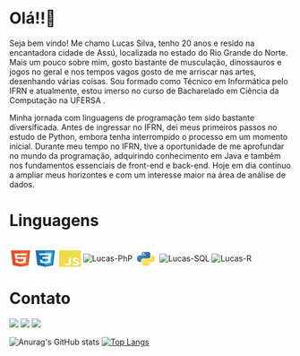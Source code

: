 # Olá!!👋
Seja bem vindo! Me chamo Lucas Silva, tenho 20 anos e resido na encantadora cidade de Assú, localizada no estado do Rio Grande do Norte. Mais um pouco sobre mim, gosto bastante de musculação, dinossauros e jogos no geral e nos tempos vagos gosto de me arriscar nas artes, desenhando várias coisas. Sou formado como Técnico em Informática pelo IFRN e atualmente, estou imerso no curso de Bacharelado em Ciência da Computação na UFERSA . 

Minha jornada com linguagens de programação tem sido bastante diversificada. Antes de ingressar no IFRN, dei meus primeiros passos no estudo de Python, embora tenha interrompido o processo em um momento inicial. Durante meu tempo no IFRN, tive a oportunidade de me aprofundar no mundo da programação, adquirindo conhecimento em Java e também nos fundamentos essenciais de front-end e back-end. Hoje em dia continuo a ampliar meus horizontes e com um interesse maior na área de análise de dados.

# Linguagens
<div style="display: inline_block"><br>
  <img align="center" alt="Lucas-HTML" height="30" width="40" src="https://raw.githubusercontent.com/devicons/devicon/master/icons/html5/html5-original.svg">
  <img align="center" alt="Lucas-CSS" height="30" width="40" src="https://raw.githubusercontent.com/devicons/devicon/master/icons/css3/css3-original.svg">
  <img align="center" alt="Lucas-Js" height="30" width="40" src="https://raw.githubusercontent.com/devicons/devicon/master/icons/javascript/javascript-plain.svg">
  <img align="center" alt="Lucas-PhP" height="30" width="40" src="https://cdn.jsdelivr.net/gh/devicons/devicon/icons/php/php-plain.svg">
  <img align="center" alt="Lucas-Python" height="30" width="40" src="https://raw.githubusercontent.com/devicons/devicon/master/icons/python/python-original.svg">
  <img align="center" alt="Lucas-SQL" height="30" width="40" src="https://cdn.jsdelivr.net/gh/devicons/devicon/icons/mysql/mysql-original.svg">
  <img align="center" alt="Lucas-R" height="30" width="40" src="https://cdn.jsdelivr.net/gh/devicons/devicon/icons/r/r-original.svg">
</div>

# Contato
<div> 
  <a href="https://instagram.com/lucas_silvlss" target="_blank"><img src="https://img.shields.io/badge/-Instagram-%23E4405F?style=for-the-badge&logo=instagram&logoColor=white" target="_blank"></a>
  <a href = "mailto:lucassilv0111@gmail.com"><img src="https://img.shields.io/badge/-Gmail-%23333?style=for-the-badge&logo=gmail&logoColor=white" target="_blank"></a>
  <a href="https://www.linkedin.com/in/lucas-silva0111/" target="_blank"><img src="https://img.shields.io/badge/-LinkedIn-%230077B5?style=for-the-badge&logo=linkedin&logoColor=white" target="_blank"></a> 
  
</div>

![Anurag's GitHub stats](https://github-readme-stats.vercel.app/api?username=Lucassilv7&show_icons=true&theme=dracula)
[![Top Langs](https://github-readme-stats.vercel.app/api/top-langs/?username=Lucassilv7&layout=donut&theme=dracula)](https://github.com/anuraghazra/github-readme-stats)
